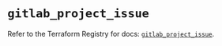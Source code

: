 # `gitlab_project_issue`

Refer to the Terraform Registry for docs: [`gitlab_project_issue`](https://registry.terraform.io/providers/gitlabhq/gitlab/16.10.0/docs/resources/project_issue).
